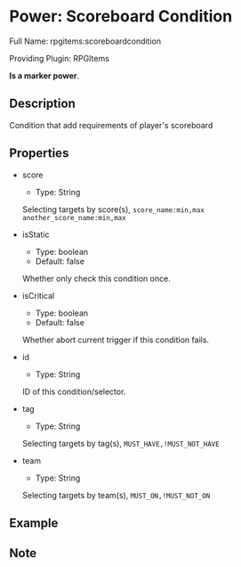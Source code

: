# Power: Scoreboard Condition

<!-- This file is generated ingame by `/rpgitem gen-wiki`. -->
<!-- Please only edit between "beginCustomXXXX" and "endCustomXXXX".  -->
<!-- If you want to edit description of this power or property, -->
<!-- please edit corresponding section in "resources/lang/en_US.yml" -->

Full Name: rpgitems:scoreboardcondition

Providing Plugin: RPGItems

**Is a marker power**.

<!-- beginCustomHeader -->
<!-- endCustomHeader -->

## Description

Condition that add requirements of player's scoreboard
<!-- beginCustomDescription -->
<!-- endCustomDescription -->

## Properties

* score

  * Type: String

  Selecting targets by score(s), `score_name:min,max another_score_name:min,max`

* isStatic

  * Type: boolean
  * Default: false

  Whether only check this condition once.

* isCritical

  * Type: boolean
  * Default: false

  Whether abort current trigger if this condition fails.

* id

  * Type: String

  ID of this condition/selector.

* tag

  * Type: String

  Selecting targets by tag(s), `MUST_HAVE,!MUST_NOT_HAVE`

* team

  * Type: String

  Selecting targets by team(s), `MUST_ON,!MUST_NOT_ON`


<!-- beginCustomProperties -->
<!-- endCustomProperties -->

## Example

<!-- beginCustomExample -->
<!-- endCustomExample -->

## Note

<!-- beginCustomNote -->
<!-- endCustomNote -->